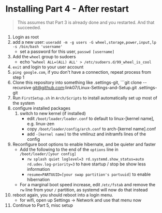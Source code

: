 # Installing Part 4 - After restart

> This assumes that Part 3 is already done and you restarted.    And that succeeded.

1. Login as root
1. add a new user: ```useradd -m -g users -G wheel,storage,power,input,lp -s /bin/bash 'username'```
    * set a password for this user, ```passwd [username]```
1. Add the ```wheel``` group to sudoers
    * echo '```%wheel ALL=(ALL) ALL' > /etc/sudoers.d/99_wheel_is_cool```
1. ```exit``` and login to your user account
1. ```ping google.com```, if you don't have a connection, repeat process from step 1
1. Clone this repository into something like .settings-git, ```git clone --recursive git@github.com:link07/Linux-Settings-and-Setup.git .settings-git
1. Run ```FirstSetup.sh``` in ```Arch/Scripts``` to install automatically set up most of the system
1. configure installed packages
    1. switch to new kernel (if installed)
        * edit ```/boot/loader/loader.conf``` to default to linux-[kernel name], e.g. linux-zen
        * copy ```/boot/loader/config/arch.conf``` to arch-[kernel name].conf
        * add ```-[kernel name]``` to the vmlinuz and initramfs lines of the config
1. Reconfigure boot options to enable hibernate, and be quieter and faster
    * Add the following to the end of the ```options``` line in ```/boot/loader/[your config]```
        * ```rw splash quiet loglevel=3 rd.systemd.show_status=auto rd.udev.log-priority=3``` to have startup / stop be show less information
        * ```resume=PARTUUID=[your swap partition's partuuid]``` to enable hibernation
    * For a marginal boot speed increase, edit ```/etc/fstab``` and remove the ```rw``` line from your ```/``` partition, as systemd will now do that instead
1. reboot again, you should reboot into a login menu.
    * for wifi, open up Settings -> Network and use that menu now
1. Continue to Part 5, misc setup
